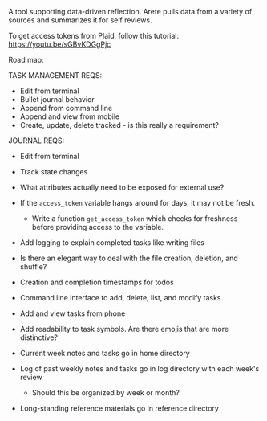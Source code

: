 A tool supporting data-driven reflection. Arete pulls data from a variety of sources and summarizes it for self reviews.


To get access tokens from Plaid, follow this tutorial: https://youtu.be/sGBvKDGgPjc

Road map:

TASK MANAGEMENT REQS:
- Edit from terminal
- Bullet journal behavior
- Append from command line
- Append and view from mobile
- Create, update, delete tracked - is this really a requirement?

JOURNAL REQS:
- Edit from terminal
- Track state changes

- What attributes actually need to be exposed for external use?
- If the `access_token` variable hangs around for days, it may not be fresh.
    - Write a function `get_access_token` which checks for freshness before providing access to the variable.
- Add logging to explain completed tasks like writing files
- Is there an elegant way to deal with the file creation, deletion, and shuffle?
- Creation and completion timestamps for todos
- Command line interface to add, delete, list, and modify tasks
- Add and view tasks from phone
- Add readability to task symbols. Are there emojis that are more distinctive?
- Current week notes and tasks go in home directory
- Log of past weekly notes and tasks go in log directory with each week's review
    - Should this be organized by week or month?
- Long-standing reference materials go in reference directory
